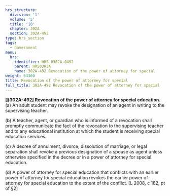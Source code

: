 ```yaml
---
hrs_structure:
  division: '1'
  volume: '5'
  title: '18'
  chapter: 302A
  section: 302A-492
type: hrs_section
tags:
  - Government
menu:
  hrs:
    identifier: HRS_0302A-0492
    parent: HRS0302A
    name: 302A-492 Revocation of the power of attorney for special
weight: 64360
title: Revocation of the power of attorney for special
full_title: 302A-492 Revocation of the power of attorney for special
---
```

**[§302A-492] Revocation of the power of attorney for special education.** (a) An adult student may revoke the designation of an agent in writing to the supervising teacher.

(b) A teacher, agent, or guardian who is informed of a revocation shall promptly communicate the fact of the revocation to the supervising teacher and to any educational institution at which the student is receiving special education services.

(c) A decree of annulment, divorce, dissolution of marriage, or legal separation shall revoke a previous designation of a spouse as agent unless otherwise specified in the decree or in a power of attorney for special education.

(d) A power of attorney for special education that conflicts with an earlier power of attorney for special education revokes the earlier power of attorney for special education to the extent of the conflict. [L 2008, c 182, pt of §2]